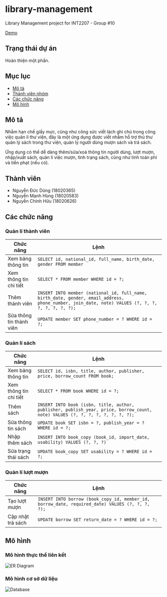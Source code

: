 # library-management

Library Management project for INT2207 - Group #10

[Demo](https://huupoke-int2207-7-1920ii.herokuapp.com)

## Trạng thái dự án

Hoàn thiện một phần.

## Mục lục

- [Mô tả](#mô-tả)
- [Thành viên nhóm](#thành-viên)
- [Các chức năng](#các-chức-năng)
- [Mô hình](#mô-hình)

## Mô tả

Nhằm hạn chế giấy mực, cũng như công sức viết lách ghi chú trong công việc quản lí thư viện, đây là một ứng dụng được viết nhằm hỗ trợ thủ thư quản lý sách trong thư viện, quản lý người dùng mượn sách và trả sách.

Ứng dụng có thể dễ dàng thêm/sửa/xoá thông tin người dùng, lượt mượn, nhập/xuất sách, quản lí việc mượn, tình trạng sách, cũng như tính toán phí và tiền phạt (nếu có).

## Thành viên
* Nguyễn Đức Dũng (18020365)
* Nguyễn Mạnh Hùng (18020583)
* Nguyễn Chính Hữu (18020626)

## Các chức năng

### Quản lí thành viên

| Chức năng                | Lệnh                                                                                                                                             |
| ------------------------ | -----------------------------------------------------------------------------------------                                                        |
| Xem bảng thông tin       | `SELECT id, national_id, full_name, birth_date, gender FROM member`                                                                              |
| Xem thông tin chi tiết   | `SELECT * FROM member WHERE id = ?;`                                                                                                             |
| Thêm thành viên          | `INSERT INTO member (national_id, full_name, birth_date, gender, email_address, phone_number, join_date, note) VALUES (?, ?, ?, ?, ?, ?, ?, ?);` |
| Sửa thông tin thành viên | `UPDATE member SET phone_number = ? WHERE id = ?;`                                                                                               |

### Quản lí sách

| Chức năng                | Lệnh                                                                                                                          |
| -------------------      | --------------------------------------------------------------------------                                                    |
| Xem bảng thông tin       | `SELECT id, isbn, title, author, publisher, price, borrow_count FROM book;`                                                   |
| Xem thông tin chi tiết   | `SELECT * FROM book WHERE id = ?;`                                                                                            |
| Thêm sách                | `INSERT INTO book (isbn, title, author, publisher, publish_year, price, borrow_count, note) VALUES (?, ?, ?, ?, ?, ?, ?, ?);` |
| Sửa thông tin sách       | `UPDATE book SET isbn = ?, publish_year = ? WHERE id = ?;`                                                                    |
| Nhập thêm sách           | `INSERT INTO book_copy (book_id, import_date, usability) VALUES (?, ?, ?)`                                                    |
| Sửa trạng thái sách      | `UPDATE book_copy SET usability = ? WHERE id = ?;`                                                                            |

### Quản lí lượt mượn

| Chức năng         | Lệnh                                                                                            |
| ----------------- | ----------------------------------------------------------------------------------------------- |
| Tạo lượt mượn     | `INSERT INTO borrow (book_copy_id, member_id, borrow_date, required_date) VALUES (?, ?, ?, ?);` |
| Cập nhật trả sách | `UPDATE borrow SET return_date = ? WHERE id = ?;`                                               |

## Mô hình

### Mô hình thực thể liên kết

![ER Diagram](https://i.imgur.com/VXfA7Vu.png)

### Mô hình cơ sở dữ liệu

![Database](https://i.imgur.com/TB4ic58.png)

